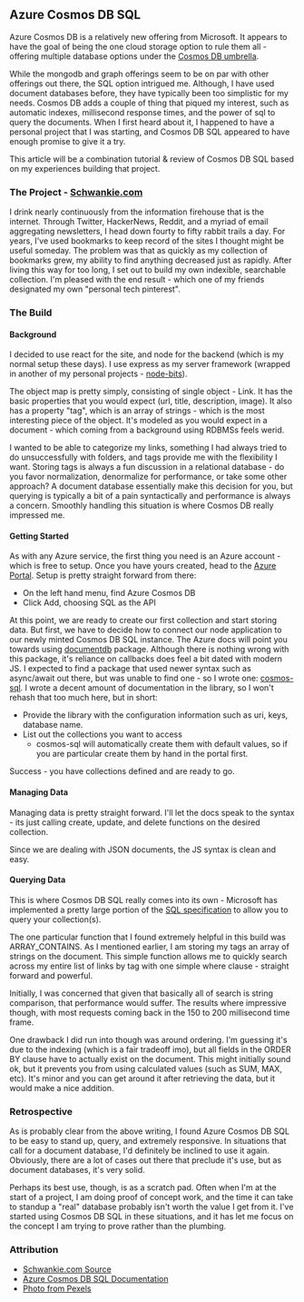 ## Azure Cosmos DB SQL
Azure Cosmos DB is a relatively new offering from Microsoft. It appears to have the goal of being the one cloud storage option to rule them all - offering multiple database options under the [Cosmos DB umbrella](https://docs.microsoft.com/en-us/azure/cosmos-db/introduction).

While the mongodb and graph offerings seem to be on par with other offerings out there, the SQL option intrigued me. Although, I have used document databases before, they have typically been too simplistic for my needs. Cosmos DB adds a couple of thing that piqued my interest, such as automatic indexes, millisecond response times, and the power of sql to query the documents. When I first heard about it, I happened to have a personal project that I was starting, and Cosmos DB SQL appeared to have enough promise to give it a try.

This article will be a combination tutorial & review of Cosmos DB SQL based on my experiences building that project.

### The Project - [Schwankie.com](https://www.schwankie.com)
I drink nearly continuously from the information firehouse that is the internet. Through Twitter, HackerNews, Reddit, and a myriad of email aggregating newsletters, I head down fourty to fifty rabbit trails a day. For years, I've used bookmarks to keep record of the sites I thought might be useful someday. The problem was that as quickly as my collection of bookmarks grew, my ability to find anything decreased just as rapidly. After living this way for too long, I set out to build my own indexible, searchable collection. I'm pleased with the end result - which one of my friends designated my own "personal tech pinterest".

### The Build
#### Background
I decided to use react for the site, and node for the backend (which is my normal setup these days). I use express as my server framework (wrapped in another of my personal projects - [node-bits](https://github.com/jgretz/node-bits)).

The object map is pretty simply, consisting of single object - Link. It has the basic properties that you would expect (url, title, description, image). It also has a property "tag", which is an array of strings - which is the most interesting piece of the object. It's modeled as you would expect in a document - which coming from a background using RDBMSs feels werid.

I wanted to be able to categorize my links, something I had always tried to do unsuccessfully with folders, and tags provide me with the flexibility I want. Storing tags is always a fun discussion in a relational database - do you favor normalization, denormalize for performance, or take some other approach? A document database essentially make this decision for you, but querying is typically a bit of a pain syntactically and performance is always a concern. Smoothly handling this situation is where Cosmos DB really impressed me.

#### Getting Started
As with any Azure service, the first thing you need is an Azure account - which is free to setup. Once you have yours created, head to the [Azure Portal](https://portal.azure.com). Setup is pretty straight forward from there:

* On the left hand menu, find Azure Cosmos DB
* Click Add, choosing SQL as the API

At this point, we are ready to create our first collection and start storing data. But first, we have to decide how to connect our node application to our newly minted Cosmos DB SQL instance. The Azure docs will point you towards using [documentdb](https://www.npmjs.com/package/documentdb) package. Although there is nothing wrong with this package, it's reliance on callbacks does feel a bit dated with modern JS. I expected to find a package that used newer syntax such as async/await out there, but was unable to find one - so I wrote one: [cosmos-sql](https://www.npmjs.com/package/cosmos-sql). I wrote a decent amount of documentation in the library, so I won't rehash that too much here, but in short:

* Provide the library with the configuration information such as uri, keys, database name.
* List out the collections you want to access
    * cosmos-sql will automatically create them with default values, so if you are particular create them by hand in the portal first.

Success - you have collections defined and are ready to go.

#### Managing Data
Managing data is pretty straight forward. I'll let the docs speak to the syntax - its just calling create, update, and delete functions on the desired collection.

Since we are dealing with JSON documents, the JS syntax is clean and easy.

#### Querying Data
This is where Cosmos DB SQL really comes into its own - Microsoft has implemented a pretty large portion of the [SQL specification](https://docs.microsoft.com/en-us/azure/cosmos-db/sql-api-sql-query-reference) to allow you to query your collection(s).

The one particular function that I found extremely helpful in this build was ARRAY_CONTAINS. As I mentioned earlier, I am storing my tags an array of strings on the document. This simple function allows me to quickly search across my entire list of links by tag with one simple where clause - straight forward and powerful.

Initially, I was concerned that given that basically all of search is string comparison, that performance would suffer. The results where impressive though, with most requests coming back in the 150 to 200 millisecond time frame.

One drawback I did run into though was around ordering. I'm guessing it's due to the indexing (which is a fair tradeoff imo), but all fields in the ORDER BY clause have to actually exist on the document. This might initially sound ok, but it prevents you from using calculated values (such as SUM, MAX, etc). It's minor and you can get around it after retrieving the data, but it would make a nice addition.

### Retrospective
As is probably clear from the above writing, I found Azure Cosmos DB SQL to be easy to stand up, query, and extremely responsive. In situations that call for a document database, I'd definitely be inclined to use it again. Obviously, there are a lot of cases out there that preclude it's use, but as document databases, it's very solid.

Perhaps its best use, though, is as a scratch pad. Often when I'm at the start of a project, I am doing proof of concept work, and the time it can take to standup a "real" database probably isn't worth the value I get from it. I've started using Cosmos DB SQL in these situations, and it has let me focus on the concept I am trying to prove rather than the plumbing.

### Attribution
* [Schwankie.com Source](https://github.com/jgretz/schwankie)
* [Azure Cosmos DB SQL Documentation](https://docs.microsoft.com/en-us/azure/cosmos-db/introduction)
* [Photo from Pexels](https://www.pexels.com/photo/night-computer-hard-drive-hdd-15798/)